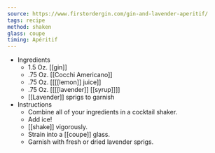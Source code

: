 ```yaml
---
source: https://www.firstordergin.com/gin-and-lavender-aperitif/
tags: recipe
method: shaken
glass: coupe
timing: Apéritif
---
```


- Ingredients
	- 1.5 Oz. [[gin]]
	- .75 Oz. [[Cocchi Americano]]
	- .75 Oz. [[[[lemon]] juice]]
	- .75 Oz. [[[[lavender]] [[syrup]]]]
	- [[Lavender]] sprigs to garnish
- Instructions
	- Combine all of your ingredients in a cocktail shaker.
	- Add ice!
	- [[shake]] vigorously.
	- Strain into a [[coupe]] glass.
	- Garnish with fresh or dried lavender sprigs.